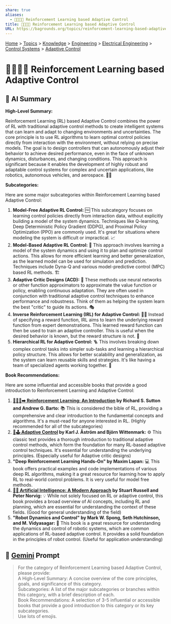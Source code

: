 ```yaml
---
share: true
aliases:
  - 🤖🔄🧠💪 Reinforcement Learning based Adaptive Control
title: 🤖🔄🧠💪 Reinforcement Learning based Adaptive Control
URL: https://bagrounds.org/topics/reinforcement-learning-based-adaptive-control
---
```

[Home](../index.md) > [Topics](./index.md) > [Knowledge](./a-hierarchical-view-of-human-knowledge.md) > [Engineering](./engineering.md) > [Electrical Engineering](./electrical-engineering.md) > [Control Systems](./control-systems.md) > [Adaptive Control](./adaptive-control.md)  
# 🤖🔄🧠💪 Reinforcement Learning based Adaptive Control  
## 🤖 AI Summary  
**High-Level Summary:**  
  
Reinforcement Learning (RL) based Adaptive Control combines the power of RL with traditional adaptive control methods to create intelligent systems that can learn and adapt to changing environments and uncertainties. The core principle is to use RL algorithms to learn optimal control policies directly from interaction with the environment, without relying on precise models. The goal is to design controllers that can autonomously adjust their behavior to achieve desired performance, even in the face of unknown dynamics, disturbances, and changing conditions. This approach is significant because it enables the development of highly robust and adaptable control systems for complex and uncertain applications, like robotics, autonomous vehicles, and aerospace. 🌟✨  
  
**Subcategories:**  
  
Here are some major subcategories within Reinforcement Learning based Adaptive Control:  
  
1.  **Model-Free Adaptive RL Control:** 🆓 This subcategory focuses on learning control policies directly from interaction data, without explicitly building a model of the system dynamics. Techniques like Q-learning, Deep Deterministic Policy Gradient (DDPG), and Proximal Policy Optimization (PPO) are commonly used. It's great for situations where modeling the system is difficult or impractical. 📈  
2.  **Model-Based Adaptive RL Control:** 🧠 This approach involves learning a model of the system dynamics and using it to plan and optimize control actions. This allows for more efficient learning and better generalization, as the learned model can be used for simulation and prediction. Techniques include Dyna-Q and various model-predictive control (MPC) based RL methods. 🏗️  
3.  **Adaptive Critic Designs (ACD):** 🧐 These methods use neural networks or other function approximators to approximate the value function or policy, enabling continuous adaptation. They are often used in conjunction with traditional adaptive control techniques to enhance performance and robustness. Think of them as helping the system learn the best "critic" to guide its actions. 🎭  
4.  **Inverse Reinforcement Learning (IRL) for Adaptive Control:** 🕵️‍♂️ Instead of specifying a reward function, IRL aims to learn the underlying reward function from expert demonstrations. This learned reward function can then be used to train an adaptive controller. This is useful when the desired behavior is known, but the reward structure is not. 📜  
5.  **Hierarchical RL for Adaptive Control:** 🪜 This involves breaking down complex control tasks into simpler sub-tasks and learning a hierarchical policy structure. This allows for better scalability and generalization, as the system can learn reusable skills and strategies. It's like having a team of specialized agents working together. 🤝  
  
**Book Recommendations:**  
  
Here are some influential and accessible books that provide a good introduction to Reinforcement Learning and Adaptive Control:  
  
1.  **[🤖➕🧠➡️ Reinforcement Learning: An Introduction](../books/reinforcement-learning-an-introduction.md) by Richard S. Sutton and Andrew G. Barto:** 📚 This is considered the bible of RL, providing a comprehensive and clear introduction to the fundamental concepts and algorithms. It's a must-read for anyone interested in RL. (Highly recommended for all of the subcategories)  
2.  **[🧬🕹️ Adaptive Control](../books/adaptive-control.md) by Karl J. Åström and Björn Wittenmark:** ⚙️ This classic text provides a thorough introduction to traditional adaptive control methods, which form the foundation for many RL-based adaptive control techniques. It's essential for understanding the underlying principles. (Especially useful for Adaptive critic designs)  
3.  **"Deep Reinforcement Learning Hands-On" by Maxim Lapan:** 💻 This book offers practical examples and code implementations of various deep RL algorithms, making it a great resource for learning how to apply RL to real-world control problems. It is very useful for model free methods.  
4.  **[🤖🧠 Artificial Intelligence: A Modern Approach](../books/artificial-intelligence-a-modern-approach.md) by Stuart Russell and Peter Norvig:** 💡 While not solely focused on RL or adaptive control, this book provides a broad overview of AI concepts, including RL and planning, which are essential for understanding the context of these fields. (Good for general understanding of the field)  
5.  **"Robot Dynamics and Control" by Mark W. Spong, Seth Hutchinson, and M. Vidyasagar:** 🤖 This book is a great resource for understanding the dynamics and control of robotic systems, which are common applications of RL-based adaptive control. It provides a solid foundation in the principles of robot control. (Useful for application understanding)  
  
## 💬 [Gemini](https://gemini.google.com/app) Prompt  
> For the category of Reinforcement Learning based Adaptive Control, please provide:  
A High-Level Summary: A concise overview of the core principles, goals, and significance of this category.  
Subcategories: A list of the major subcategories or branches within this category, with a brief description of each.  
Book Recommendations: A selection of 3-5 influential or accessible books that provide a good introduction to this category or its key subcategories.  
Use lots of emojis.
